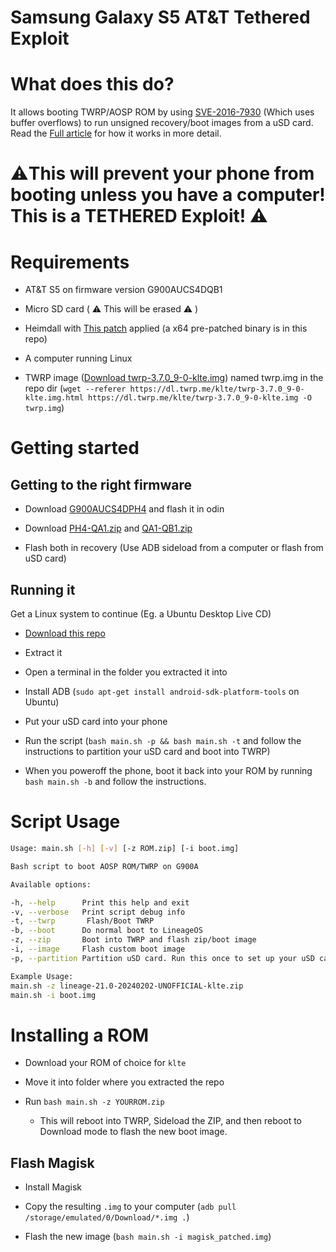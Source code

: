 # Samsung Galaxy S5 AT&T Tethered Exploit

# What does this do?

It allows booting TWRP/AOSP ROM  by using [SVE-2016-7930](https://github.com/frederic/SVE-2016-7930) (Which uses buffer overflows) to run unsigned recovery/boot images from a uSD card. Read the [Full article](https://www.sstic.org/media/SSTIC2017/SSTIC-actes/attacking_samsung_secure_boot/SSTIC2017-Article-attacking_samsung_secure_boot-basse.pdf) for how it works in more detail.

# :warning:This will  prevent your phone from booting unless you have a computer! This is a TETHERED Exploit! :warning:

# Requirements

- AT&T S5 on firmware version G900AUCS4DQB1

- Micro SD card ( :warning: This will be erased :warning: )

- Heimdall with [This patch](https://github.com/frederic/SVE-2016-7930/blob/master/heimdall-increase_fileTransferSequenceMaxLength.patch) applied (a x64 pre-patched binary is in this repo)

- A computer running Linux

- TWRP image ([Download twrp-3.7.0_9-0-klte.img](https://dl.twrp.me/klte/twrp-3.7.0_9-0-klte.img.html)) named twrp.img in the repo dir (`wget --referer https://dl.twrp.me/klte/twrp-3.7.0_9-0-klte.img.html https://dl.twrp.me/klte/twrp-3.7.0_9-0-klte.img -O twrp.img`)

# Getting started

## Getting to the right firmware

- Download [G900AUCS4DPH4](https://androidfilehost.com/?fid=312968873555011029) and flash it in odin

- Download [PH4-QA1.zip](https://www.androidfilehost.com/?fid=745425885120714574) and [QA1-QB1.zip](https://www.androidfilehost.com/?fid=673368273298937968)

- Flash both in recovery (Use ADB sideload from a computer or flash from uSD card)

## Running it

Get a Linux system to continue (Eg. a Ubuntu Desktop Live CD)

- [Download this repo](https://github.com/justaCasualCoder/G900A-TWRP-ROM/archive/refs/heads/main.zip)

- Extract it

- Open a terminal in the folder you extracted it into

- Install ADB (`sudo apt-get install android-sdk-platform-tools` on Ubuntu)

- Put your uSD card into your phone

- Run the script (`bash main.sh -p && bash main.sh -t` and follow the instructions to partition your uSD card and boot into TWRP)

- When you poweroff the phone, boot it back into your ROM by running  `bash main.sh -b` and follow the instructions.

# Script Usage

```bash
Usage: main.sh [-h] [-v] [-z ROM.zip] [-i boot.img]

Bash script to boot AOSP ROM/TWRP on G900A

Available options:

-h, --help      Print this help and exit
-v, --verbose   Print script debug info
-t, --twrp       Flash/Boot TWRP
-b, --boot      Do normal boot to LineageOS
-z, --zip       Boot into TWRP and flash zip/boot image
-i, --image     Flash custom boot image
-p, --partition Partition uSD card. Run this once to set up your uSD card

Example Usage:
main.sh -z lineage-21.0-20240202-UNOFFICIAL-klte.zip
main.sh -i boot.img
```

# Installing a ROM

- Download your ROM of choice for `klte`

- Move it into folder where you extracted the repo

- Run `bash main.sh -z YOURROM.zip`
  
  - This will reboot into TWRP, Sideload the ZIP, and then reboot to Download mode to flash the new boot image.

## Flash Magisk

- Install Magisk

- Copy the resulting `.img` to your computer (`adb pull /storage/emulated/0/Download/*.img .`)

- Flash the new image (`bash main.sh -i magisk_patched.img`)


